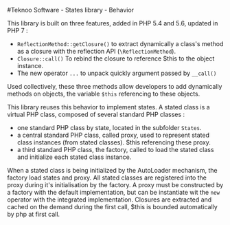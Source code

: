 #Teknoo Software - States library - Behavior

This library is built on three features, added in PHP 5.4 and 5.6, updated in PHP 7 :

*   `ReflectionMethod::getClosure()` to extract dynamically a class's method as a closure with the reflection API (`\ReflectionMethod`). 
*   `Closure::call()` To rebind the closure to reference $this to the object instance.
*   The new operator `...` to unpack quickly argument passed by `__call()`    

Used collectively, these three methods allow developers to add dynamically methods on objects, the variable `$this`
referencing to these objects.

This library reuses this behavior to implement states. A stated class is a virtual PHP class, composed of several
standard PHP classes :

*   one standard PHP class by state, located in the subfolder `States`.
*   a central standard PHP class, called proxy, used to represent stated class instances (from stated classes). 
    $this referencing these proxy.
*   a third standard PHP class, the factory, called to load the stated class and initialize each stated class instance.

When a stated class is being initialized by the AutoLoader mechanism, the factory load states and proxy.
All stated classes are registered into the proxy during it's initialisation by the factory. A proxy must be constructed
 by a factory with the default implementation, but can be instantiate wit the `new` operator with the integrated implementation.
Closures are extracted and cached on the demand during the first call, $this is bounded automatically by php at first call.
